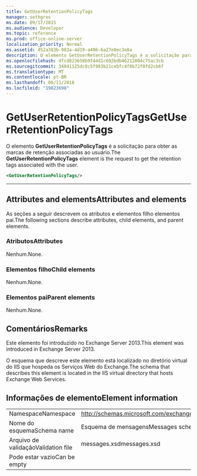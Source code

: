 ```yaml
---
title: GetUserRetentionPolicyTags
manager: sethgros
ms.date: 09/17/2015
ms.audience: Developer
ms.topic: reference
ms.prod: office-online-server
localization_priority: Normal
ms.assetid: 452a383b-983a-4d19-a406-6a27e0ec3e8a
description: O elemento GetUserRetentionPolicyTags é a solicitação para obter as marcas de retenção associadas ao usuário.
ms.openlocfilehash: dfcd823658b9f44d1c602bdb46212004c75ac3cb
ms.sourcegitcommit: 34041125dc8c5f993b21cebfc4f8b72f0fd2cb6f
ms.translationtype: MT
ms.contentlocale: pt-BR
ms.lasthandoff: 06/11/2018
ms.locfileid: "19823698"
---
```

# <a name="getuserretentionpolicytags"></a><span data-ttu-id="000aa-103">GetUserRetentionPolicyTags</span><span class="sxs-lookup"><span data-stu-id="000aa-103">GetUserRetentionPolicyTags</span></span>

<span data-ttu-id="000aa-104">O elemento **GetUserRetentionPolicyTags** é a solicitação para obter as marcas de retenção associadas ao usuário.</span><span class="sxs-lookup"><span data-stu-id="000aa-104">The **GetUserRetentionPolicyTags** element is the request to get the retention tags associated with the user.</span></span> 
  
```XML
<GetUserRetentionPolicyTags/>

```

 ****
## <a name="attributes-and-elements"></a><span data-ttu-id="000aa-105">Attributes and elements</span><span class="sxs-lookup"><span data-stu-id="000aa-105">Attributes and elements</span></span>

<span data-ttu-id="000aa-106">As seções a seguir descrevem os atributos e elementos filho elementos pai.</span><span class="sxs-lookup"><span data-stu-id="000aa-106">The following sections describe attributes, child elements, and parent elements.</span></span>
  
### <a name="attributes"></a><span data-ttu-id="000aa-107">Atributos</span><span class="sxs-lookup"><span data-stu-id="000aa-107">Attributes</span></span>

<span data-ttu-id="000aa-108">Nenhum.</span><span class="sxs-lookup"><span data-stu-id="000aa-108">None.</span></span>
  
### <a name="child-elements"></a><span data-ttu-id="000aa-109">Elementos filho</span><span class="sxs-lookup"><span data-stu-id="000aa-109">Child elements</span></span>

<span data-ttu-id="000aa-110">Nenhum.</span><span class="sxs-lookup"><span data-stu-id="000aa-110">None.</span></span>
  
### <a name="parent-elements"></a><span data-ttu-id="000aa-111">Elementos pai</span><span class="sxs-lookup"><span data-stu-id="000aa-111">Parent elements</span></span>

<span data-ttu-id="000aa-112">Nenhum.</span><span class="sxs-lookup"><span data-stu-id="000aa-112">None.</span></span>
  
## <a name="remarks"></a><span data-ttu-id="000aa-113">Comentários</span><span class="sxs-lookup"><span data-stu-id="000aa-113">Remarks</span></span>

<span data-ttu-id="000aa-114">Este elemento foi introduzido no Exchange Server 2013.</span><span class="sxs-lookup"><span data-stu-id="000aa-114">This element was introduced in Exchange Server 2013.</span></span>
  
<span data-ttu-id="000aa-115">O esquema que descreve este elemento está localizado no diretório virtual do IIS que hospeda os Serviços Web do Exchange.</span><span class="sxs-lookup"><span data-stu-id="000aa-115">The schema that describes this element is located in the IIS virtual directory that hosts Exchange Web Services.</span></span>
  
## <a name="element-information"></a><span data-ttu-id="000aa-116">Informações de elemento</span><span class="sxs-lookup"><span data-stu-id="000aa-116">Element information</span></span>

|||
|:-----|:-----|
|<span data-ttu-id="000aa-117">Namespace</span><span class="sxs-lookup"><span data-stu-id="000aa-117">Namespace</span></span>  <br/> |http://schemas.microsoft.com/exchange/services/2006/messages  <br/> |
|<span data-ttu-id="000aa-118">Nome do esquema</span><span class="sxs-lookup"><span data-stu-id="000aa-118">Schema name</span></span>  <br/> |<span data-ttu-id="000aa-119">Esquema de mensagens</span><span class="sxs-lookup"><span data-stu-id="000aa-119">Messages schema</span></span>  <br/> |
|<span data-ttu-id="000aa-120">Arquivo de validação</span><span class="sxs-lookup"><span data-stu-id="000aa-120">Validation file</span></span>  <br/> |<span data-ttu-id="000aa-121">messages.xsd</span><span class="sxs-lookup"><span data-stu-id="000aa-121">messages.xsd</span></span>  <br/> |
|<span data-ttu-id="000aa-122">Pode estar vazio</span><span class="sxs-lookup"><span data-stu-id="000aa-122">Can be empty</span></span>  <br/> ||
   

